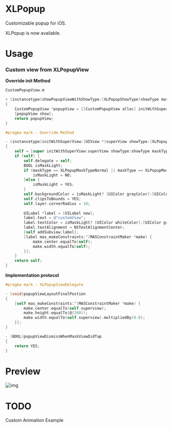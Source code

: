 # XLPopup
Customizable popup for iOS.

XLPopup is now available.

# Usage

### Custom view from XLPopupView

**Override init Method**

```objective-c
CustomPopupView.m

+ (instancetype)showPopupViewWithShowType:(XLPopupShowType)showType maskType:(XLPopupMaskType)maskType
{
    CustomPopupView *popupView = [[CustomPopupView alloc] initWithSuperView:nil showType:showType maskType:maskType];
    [popupView show];
    return popupView;
}

#pragma mark - Override Method

- (instancetype)initWithSuperView:(UIView *)superView showType:(XLPopupShowType)showType maskType:(XLPopupMaskType)maskType
{
    self = [super initWithSuperView:superView showType:showType maskType:maskType];
    if (self) {
        self.delegate = self;
        BOOL isMaskLight;
        if (maskType == XLPopupMaskTypeNormal || maskType == XLPopupMaskTypeDarkBlur) {
            isMaskLight = NO;
        }else {
            isMaskLight = YES;
        }
        self.backgroundColor = isMaskLight? [UIColor grayColor]:[UIColor whiteColor];
        self.clipsToBounds = YES;
        self.layer.cornerRadius = 10;
        
        UILabel *label = [UILabel new];
        label.text = @"customView";
        label.textColor = isMaskLight? [UIColor whiteColor]:[UIColor grayColor];
        label.textAlignment = NSTextAlignmentCenter;
        [self addSubview:label];
        [label mas_makeConstraints:^(MASConstraintMaker *make) {
            make.center.equalTo(self);
            make.width.equalTo(self);
        }];
    }
    return self;
}
```

**Implementation protocol**

```objective-c
#pragma mark - XLPopupViewDelegate

- (void)popupViewLayoutFinalPostion
{
    [self mas_makeConstraints:^(MASConstraintMaker *make) {
        make.center.equalTo(self.superview);
        make.height.equalTo(@(200));
        make.width.equalTo(self.superview).multipliedBy(0.8);
    }];
}

- (BOOL)popupViewDismissWhenMaskViewDidTap
{
    return YES;
}
```

# Preview

![img](https://github.com/weirdyu/XLPopup/blob/master/Preview.gif)

# TODO

Custom Animation Example